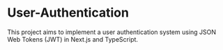 # User-Authentication
This project aims to implement a user authentication system using JSON Web Tokens (JWT) in Next.js and TypeScript.
